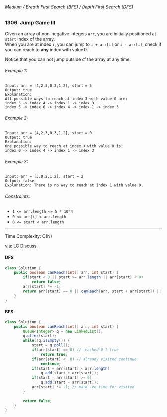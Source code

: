 ###### Medium / Breath First Search (BFS) / Depth First Search (DFS)

### 1306. Jump Game III

Given an array of non-negative integers `arr`, you are initially positioned at `start` index of the array.  
When you are at index `i`, you can jump to `i + arr[i]` or `i - arr[i]`, check if you can reach to **any** index with value 0.  

Notice that you can not jump outside of the array at any time.  

###### Example 1:
```
Input: arr = [4,2,3,0,3,1,2], start = 5
Output: true
Explanation: 
All possible ways to reach at index 3 with value 0 are: 
index 5 -> index 4 -> index 1 -> index 3 
index 5 -> index 6 -> index 4 -> index 1 -> index 3 
```

###### Example 2:
```
Input: arr = [4,2,3,0,3,1,2], start = 0
Output: true 
Explanation: 
One possible way to reach at index 3 with value 0 is: 
index 0 -> index 4 -> index 1 -> index 3
```

###### Example 3:
```
Input: arr = [3,0,2,1,2], start = 2
Output: false
Explanation: There is no way to reach at index 1 with value 0.
```

###### Constraints:
- `1 <= arr.length <= 5 * 10^4`
- `0 <= arr[i] < arr.length`
- `0 <= start < arr.length`

***
Time Complexity: O(N)

[via: LC Discuss](https://leetcode.com/problems/jump-game-iii/discuss/953558/Java-DFS-and-BFS-Detailed-Steps-or-1-Liner)

#### DFS

```java
class Solution {
    public boolean canReach(int[] arr, int start) {
        if(start < 0 || start >= arr.length || arr[start] < 0)
            return false;
        arr[start] *= -1;
        return arr[start] == 0 || canReach(arr, start + arr[start]) || canReach(arr, start - arr[start]);
    }
}

```

#### BFS

```java
class Solution {
    public boolean canReach(int[] arr, int start) {
        Queue<Integer> q = new LinkedList();
        q.offer(start);
        while(!q.isEmpty()) {
            start = q.poll();
            if(arr[start] == 0) // reached 0 ? true
                return true;
            if(arr[start] <  0) // already visited continue
                continue;
            if(start + arr[start] < arr.length)
                q.add(start + arr[start]);
            if(start - arr[start] >= 0)
                q.add(start - arr[start]);
            arr[start] *= -1; // mark -ve time for visited
        }
        
        return false;
    }
}
```
